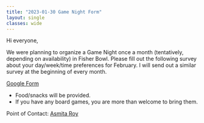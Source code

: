 ```yaml
---
title: "2023-01-30 Game Night Form"
layout: single
classes: wide
---
```


Hi everyone,

We were planning to organize a Game Night once a month (tentatively, depending on availability) in Fisher Bowl. Please fill out the following survey about your day/week/time preferences for February. I will send out a similar survey at the beginning of every month. 

[Google Form](https://forms.gle/MzPZkgTzDQ55pBNA8)

- Food/snacks will be provided.
- If you have any board games, you are more than welcome to bring them.

Point of Contact: [Asmita Roy](mailto:asmita@stat.tamu.edu)
